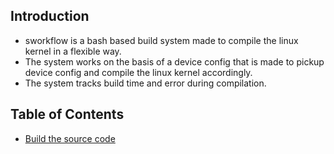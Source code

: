 ## Introduction
* sworkflow is a bash based build system made to compile the linux kernel in a flexible way.
* The system works on the basis of a device config that is made to pickup device config and compile the linux kernel accordingly.
* The system tracks build time and error during compilation.

## Table of Contents

- [Build the source code](build/Build.md)

